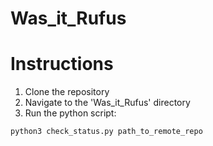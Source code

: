 # Was_it_Rufus

# Instructions

1. Clone the repository
2. Navigate to the 'Was_it_Rufus' directory
3. Run the python script: 

`
python3 check_status.py path_to_remote_repo
`
